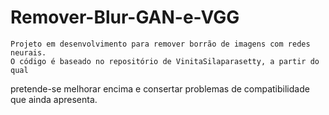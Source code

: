 # Remover-Blur-GAN-e-VGG
	Projeto em desenvolvimento para remover borrão de imagens com redes neurais.
	O código é baseado no repositório de VinitaSilaparasetty, a partir do qual
pretende-se melhorar encima e consertar problemas de compatibilidade 
que ainda apresenta.
